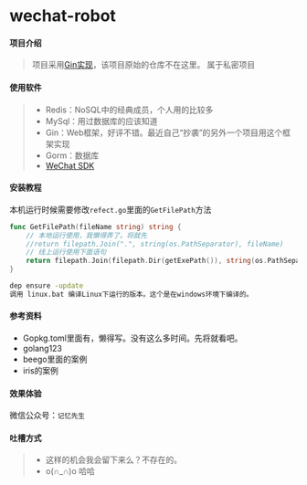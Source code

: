 # wechat-robot

#### 项目介绍

> 项目采用[Gin实现](https://github.com/gin-gonic/gin#quick-start)，该项目原始的仓库不在这里。
> 属于私密项目

#### 使用软件

> - Redis：NoSQL中的经典成员，个人用的比较多
> - MySql：用过数据库的应该知道
> - Gin：Web框架，好评不错。最近自己“抄袭”的另外一个项目用这个框架实现
> - Gorm：数据库
> - [WeChat SDK](https://github.com/silenceper/wechat)

#### 安装教程

本机运行时候需要修改`refect.go`里面的`GetFilePath`方法

```go
func GetFilePath(fileName string) string {
	// 本地运行使用，我懒得弄了。将就先
	//return filepath.Join(".", string(os.PathSeparator), fileName)
	// 线上运行使用下面语句
	return filepath.Join(filepath.Dir(getExePath()), string(os.PathSeparator), fileName)
}
```

```bash
dep ensure -update
调用 linux.bat 编译Linux下运行的版本。这个是在windows环境下编译的。
```

#### 参考资料

- Gopkg.toml里面有，懒得写。没有这么多时间。先将就看吧。
- golang123
- beego里面的案例
- iris的案例
 
#### 效果体验

 微信公众号：`记忆先生`
 
 
#### 吐槽方式

> - 这样的机会我会留下来么？不存在的。
> - o(∩_∩)o 哈哈
